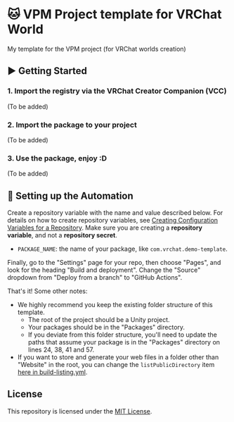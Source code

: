 # 🐱 VPM Project template for VRChat World

My template for the VPM project (for VRChat worlds creation)

## ▶ Getting Started

### 1. Import the registry via the VRChat Creator Companion (VCC)

(To be added)

### 2. Import the package to your project

(To be added)

### 3. Use the package, enjoy :D

(To be added)

## 🤖 Setting up the Automation

Create a repository variable with the name and value described below.
For details on how to create repository variables, see [Creating Configuration Variables for a Repository](https://docs.github.com/en/actions/learn-github-actions/variables#creating-configuration-variables-for-a-repository).
Make sure you are creating a **repository variable**, and not a **repository secret**.

- `PACKAGE_NAME`: the name of your package, like `com.vrchat.demo-template`.

Finally, go to the "Settings" page for your repo, then choose "Pages", and look for the heading "Build and deployment". Change the "Source" dropdown from "Deploy from a branch" to "GitHub Actions".

That's it!
Some other notes:

- We highly recommend you keep the existing folder structure of this template.
  - The root of the project should be a Unity project.
  - Your packages should be in the "Packages" directory.
  - If you deviate from this folder structure, you'll need to update the paths that assume your package is in the "Packages" directory on lines 24, 38, 41 and 57.
- If you want to store and generate your web files in a folder other than "Website" in the root, you can change the `listPublicDirectory` item [here in build-listing.yml](.github/workflows/build-listing.yml#L17).

## License

This repository is licensed under the [MIT License](LICENSE).
